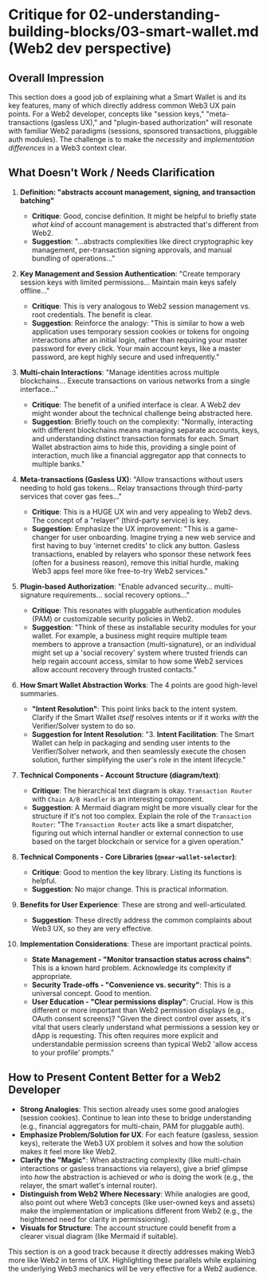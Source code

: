 # Critique for 02-understanding-building-blocks/03-smart-wallet.md (Web2 dev perspective)

## Overall Impression

This section does a good job of explaining what a Smart Wallet is and its key features, many of which directly address common Web3 UX pain points. For a Web2 developer, concepts like "session keys," "meta-transactions (gasless UX)," and "plugin-based authorization" will resonate with familiar Web2 paradigms (sessions, sponsored transactions, pluggable auth modules). The challenge is to make the _necessity_ and _implementation differences_ in a Web3 context clear.

## What Doesn't Work / Needs Clarification

1.  **Definition: "abstracts account management, signing, and transaction batching"**

    - **Critique**: Good, concise definition. It might be helpful to briefly state _what kind_ of account management is abstracted that's different from Web2.
    - **Suggestion**: "...abstracts complexities like direct cryptographic key management, per-transaction signing approvals, and manual bundling of operations..."

2.  **Key Management and Session Authentication**: "Create temporary session keys with limited permissions... Maintain main keys safely offline..."

    - **Critique**: This is very analogous to Web2 session management vs. root credentials. The benefit is clear.
    - **Suggestion**: Reinforce the analogy: "This is similar to how a web application uses temporary session cookies or tokens for ongoing interactions after an initial login, rather than requiring your master password for every click. Your main account keys, like a master password, are kept highly secure and used infrequently."

3.  **Multi-chain Interactions**: "Manage identities across multiple blockchains... Execute transactions on various networks from a single interface..."

    - **Critique**: The benefit of a unified interface is clear. A Web2 dev might wonder about the technical challenge being abstracted here.
    - **Suggestion**: Briefly touch on the complexity: "Normally, interacting with different blockchains means managing separate accounts, keys, and understanding distinct transaction formats for each. Smart Wallet abstraction aims to hide this, providing a single point of interaction, much like a financial aggregator app that connects to multiple banks."

4.  **Meta-transactions (Gasless UX)**: "Allow transactions without users needing to hold gas tokens... Relay transactions through third-party services that cover gas fees..."

    - **Critique**: This is a HUGE UX win and very appealing to Web2 devs. The concept of a "relayer" (third-party service) is key.
    - **Suggestion**: Emphasize the UX improvement: "This is a game-changer for user onboarding. Imagine trying a new web service and first having to buy 'internet credits' to click any button. Gasless transactions, enabled by relayers who sponsor these network fees (often for a business reason), remove this initial hurdle, making Web3 apps feel more like free-to-try Web2 services."

5.  **Plugin-based Authorization**: "Enable advanced security... multi-signature requirements... social recovery options..."

    - **Critique**: This resonates with pluggable authentication modules (PAM) or customizable security policies in Web2.
    - **Suggestion**: "Think of these as installable security modules for your wallet. For example, a business might require multiple team members to approve a transaction (multi-signature), or an individual might set up a 'social recovery' system where trusted friends can help regain account access, similar to how some Web2 services allow account recovery through trusted contacts."

6.  **How Smart Wallet Abstraction Works**: The 4 points are good high-level summaries.

    - **"Intent Resolution"**: This point links back to the intent system. Clarify if the Smart Wallet _itself_ resolves intents or if it works _with_ the Verifier/Solver system to do so.
    - **Suggestion for Intent Resolution**: "3. **Intent Facilitation**: The Smart Wallet can help in packaging and sending user intents to the Verifier/Solver network, and then seamlessly execute the chosen solution, further simplifying the user's role in the intent lifecycle."

7.  **Technical Components - Account Structure (diagram/text)**:

    - **Critique**: The hierarchical text diagram is okay. `Transaction Router` with `Chain A/B Handler` is an interesting component.
    - **Suggestion**: A Mermaid diagram might be more visually clear for the structure if it's not too complex. Explain the role of the `Transaction Router`: "The `Transaction Router` acts like a smart dispatcher, figuring out which internal handler or external connection to use based on the target blockchain or service for a given operation."

8.  **Technical Components - Core Libraries (`@near-wallet-selector`)**:

    - **Critique**: Good to mention the key library. Listing its functions is helpful.
    - **Suggestion**: No major change. This is practical information.

9.  **Benefits for User Experience**: These are strong and well-articulated.

    - **Suggestion**: These directly address the common complaints about Web3 UX, so they are very effective.

10. **Implementation Considerations**: These are important practical points.
    - **State Management - "Monitor transaction status across chains"**: This is a known hard problem. Acknowledge its complexity if appropriate.
    - **Security Trade-offs - "Convenience vs. security"**: This is a universal concept. Good to mention.
    - **User Education - "Clear permissions display"**: Crucial. How is this different or more important than Web2 permission displays (e.g., OAuth consent screens)? "Given the direct control over assets, it's vital that users clearly understand what permissions a session key or dApp is requesting. This often requires more explicit and understandable permission screens than typical Web2 'allow access to your profile' prompts."

## How to Present Content Better for a Web2 Developer

- **Strong Analogies**: This section already uses some good analogies (session cookies). Continue to lean into these to bridge understanding (e.g., financial aggregators for multi-chain, PAM for pluggable auth).
- **Emphasize Problem/Solution for UX**: For each feature (gasless, session keys), reiterate the Web3 UX problem it solves and how the solution makes it feel more like Web2.
- **Clarify the "Magic"**: When abstracting complexity (like multi-chain interactions or gasless transactions via relayers), give a brief glimpse into _how_ the abstraction is achieved or _who_ is doing the work (e.g., the relayer, the smart wallet's internal router).
- **Distinguish from Web2 Where Necessary**: While analogies are good, also point out where Web3 concepts (like user-owned keys and assets) make the implementation or implications different from Web2 (e.g., the heightened need for clarity in permissioning).
- **Visuals for Structure**: The account structure could benefit from a clearer visual diagram (like Mermaid if suitable).

This section is on a good track because it directly addresses making Web3 more like Web2 in terms of UX. Highlighting these parallels while explaining the underlying Web3 mechanics will be very effective for a Web2 audience.
